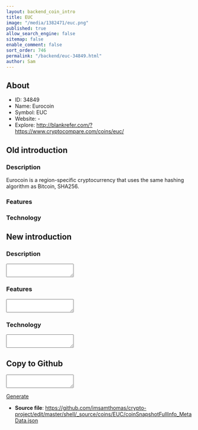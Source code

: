 ```yaml
---
layout: backend_coin_intro
title: EUC
image: "/media/1382471/euc.png"
published: true
allow_search_engine: false
sitemap: false
enable_comment: false
sort_order: 746
permalink: "/backend/euc-34849.html"
author: Sam
---
```


## About

- ID: 34849
- Name: Eurocoin
- Symbol: EUC
- Website: -
- Explore: http://blankrefer.com/?https://www.cryptocompare.com/coins/euc/


## Old introduction

### Description

<p>Eurocoin is a region-specific cryptocurrency that uses the same hashing algorithm as Bitcoin, SHA256.</p>

### Features


### Technology




## New introduction


### Description
<textarea id="meta_description" name="description"></textarea>

### Features
<textarea id="meta_features" name="features"></textarea>

### Technology
<textarea id="meta_technology" name="technology"></textarea>


## Copy to Github

<textarea id="coinsnapshotfullinfo_metadata"></textarea>

<a href="#gen" onclick="generateMetaDatJson()">Generate</a>

- **Source file**: <a href="https://github.com/imsamthomas/crypto-project/edit/master/shell/_source/coins/EUC/coinSnapshotFullInfo_MetaData.json">https://github.com/imsamthomas/crypto-project/edit/master/shell/_source/coins/EUC/coinSnapshotFullInfo_MetaData.json</a>

